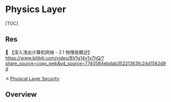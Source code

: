 # Physics Layer

[TOC]



## Res
🔗 【深入浅出计算机网络 - 2.1 物理层概述】 https://www.bilibili.com/video/BV1g14y1x7hQ/?share_source=copy_web&vd_source=7740584ebdab35221363fc24d1582d9d

↗ [Physical Layer Security](../../../../CyberSecurity/Network%20Security/🏇%20Network%20Security%20Basics%20&%20Protocols/🔌%20Physical%20(Link)%20Layer%20Security/Physical%20Layer%20Security.md)



## Overview

